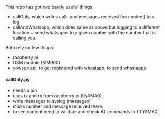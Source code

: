 This repo has got two barely useful things.

- callOnly, which writes calls and messages received (no content) to a log. 
- callAndWhatsapp, which does same as above but logging to a different location + send whatsapps to a given number with the number that is calling you.

Both rely on few things:
 - raspberry pi
 - GSM module (SIM900)
 - yowsup api, to get registered with whastapp, to send whastapps

#### callOnly.py ####

- needs a pin
- uses tx and rx from raspberry pi (ttyAMA0)
- write messages to syslog (messages)
- sticks number and message received there.
- to see content need to validate and check AT commands in TTYAMA0.
